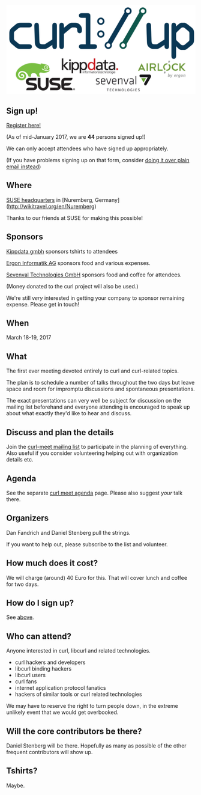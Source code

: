 ![curl://up](images/curlup-plus-sponsors.jpg)

## Sign up!

[Register here!](https://docs.google.com/forms/d/e/1FAIpQLScdaOERcZbsgavA8adezuklZIT8QGQjBNo6AvrT-rzajVCuVQ/viewform)

(As of mid-January 2017, we are **44** persons signed up!)

We can only accept attendees who have signed up appropriately.

(If you have problems signing up on that form, consider [doing it over plain email instead](curlup-2017-sign-up-info))

## Where

[SUSE headquarters](https://www.suse.com/company/contact/headquarters) in [Nuremberg, Germany]
(http://wikitravel.org/en/Nuremberg)

Thanks to our friends at SUSE for making this possible!

## Sponsors

[Kippdata gmbh](http://www.kippdata.de/) sponsors tshirts to attendees

[Ergon Informatik AG](https://www.ergon.ch/) sponsors food and various expenses.

[Sevenval Technologies GmbH](https://www.sevenval.com/) sponsors food and coffee for attendees.

(Money donated to the curl project will also be used.)

We're still *very* interested in getting your company to sponsor remaining expense. Please get in touch!

## When

March 18-19, 2017

## What

The first ever meeting devoted entirely to curl and curl-related topics.

The plan is to schedule a number of talks throughout the two days but leave space and room for impromptu discussions and spontaneous presentations.

The exact presentations can very well be subject for discussion on the mailing list beforehand and everyone attending is encouraged to speak up about what exactly they'd like to hear and discuss.

## Discuss and plan the details

Join the [curl-meet mailing list](https://cool.haxx.se/mailman/listinfo/curl-meet) to participate in the planning of everything. Also useful if you consider volunteering helping out with organization details etc.

## Agenda

See the separate [curl meet agenda](curl-meet-2017-agenda) page. Please also suggest *your* talk there.

## Organizers

Dan Fandrich and Daniel Stenberg pull the strings.

If you want to help out, please subscribe to the list and volunteer.

## How much does it cost?

We will charge (around) 40 Euro for this. That will cover lunch and coffee for two days.

## How do I sign up?

See [above](#sign-up).

## Who can attend?

Anyone interested in curl, libcurl and related technologies.

- curl hackers and developers
- libcurl binding hackers
- libcurl users
- curl fans
- internet application protocol fanatics
- hackers of similar tools or curl related technologies

We may have to reserve the right to turn people down, in the extreme unlikely event that we would get overbooked.

## Will the core contributors be there?

Daniel Stenberg will be there. Hopefully as many as possible of the other frequent contributors will show up.

## Tshirts?

Maybe.